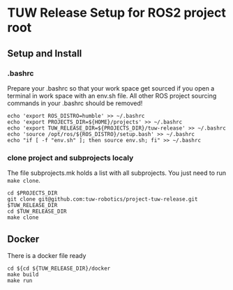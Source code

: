# TUW Release Setup for ROS2 project root

## Setup and Install
### .bashrc
Prepare your .bashrc so that your work space get sourced if you open a terminal in work space with an env.sh file. All other ROS project sourcing commands in your .bashrc should be removed!
```
echo 'export ROS_DISTRO=humble' >> ~/.bashrc
echo 'export PROJECTS_DIR=${HOME}/projects' >> ~/.bashrc
echo 'export TUW_RELEASE_DIR=${PROJECTS_DIR}/tuw-release' >> ~/.bashrc
echo 'source /opt/ros/${ROS_DISTRO}/setup.bash' >> ~/.bashrc
echo "if [ -f "env.sh" ]; then source env.sh; fi" >> ~/.bashrc
```

### clone project and subprojects localy
The file subprojects.mk holds a list with all subprojects. You just need to run `make clone`. 
```
cd $PROJECTS_DIR
git clone git@github.com:tuw-robotics/project-tuw-release.git $TUW_RELEASE_DIR
cd $TUW_RELEASE_DIR
make clone 
```

## Docker
There is a docker file ready
```
cd ${cd ${TUW_RELEASE_DIR}/docker
make build
make run
```